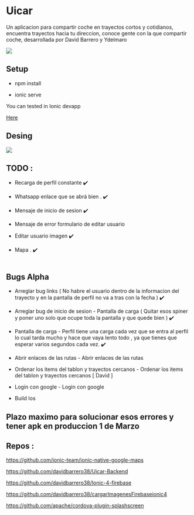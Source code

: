 # Uicar

Un aplicacion para compartir coche en trayectos cortos y cotidianos, encuentra trayectos hacia tu direccion, conoce gente con la que compartir coche, desarrollada por David Barrero y Ydelmaro


<img src="https://github.com/davidbarrero38/Uicar/blob/master/src/assets/icons/logopeque.png?raw=true">
 
## Setup 


* npm install 

* ionic serve 

You can tested in Ionic devapp

<a href="https://ionicframework.com/docs/appflow/devapp/">Here</a>

## Desing


<img src="https://github.com/davidbarrero38/Uicar/blob/master/src/assets/icons/canvas2.png?raw=true">

## TODO :

- Recarga de perfil constante    ✔️ 

- Whatsapp enlace que se abrá bien .   ✔️

- Mensaje de inicio de sesion     ✔️

- Mensaje de error formulario de editar usuario

- Editar usuario imagen    ✔️ 

- Mapa .    ✔️
<br><br>


## Bugs Alpha


 - Arreglar bug links ( No habre el usuario dentro de la informacion del trayecto  y en la pantalla de perfil no va a tras con la fecha )    ✔️ 


 - Arreglar bug de inicio de sesion	- Pantalla de carga ( Quitar esos spiner y poner uno solo que ocupe toda la pantalla y que quede bien )   ✔️ 
 

 - Pantalla de carga	- Perfil tiene una carga cada vez que se entra al perfil lo cual tarda mucho y hace que vaya lento todo , ya que tienes que esperar varios segundos cada vez.   ✔️ 


 - Abrir enlaces de las rutas	- Abrir enlaces de las rutas  


 - Ordenar los items del tablon y trayectos cercanos 	- Ordenar los items del tablon y trayectos cercanos [ David ]


 - Login con google 	- Login con google 


 - Build Ios 	
 
 ## Plazo maximo para solucionar esos errores y tener apk en produccion  1 de Marzo




 ## Repos :


https://github.com/ionic-team/ionic-native-google-maps

https://github.com/davidbarrero38/Uicar-Backend

https://github.com/davidbarrero38/Ionic-4-firebase

https://github.com/davidbarrero38/cargarImagenesFirebaseionic4

https://github.com/apache/cordova-plugin-splashscreen
